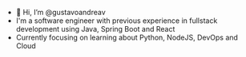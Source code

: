 - 👋 Hi, I’m @gustavoandreav
- I'm a software engineer with previous experience in fullstack development using Java, Spring Boot and React
- Currently focusing on learning about Python, NodeJS, DevOps and Cloud



<!---
gustavoandreav/gustavoandreav is a ✨ special ✨ repository because its `README.md` (this file) appears on your GitHub profile.
You can click the Preview link to take a look at your changes.
--->

